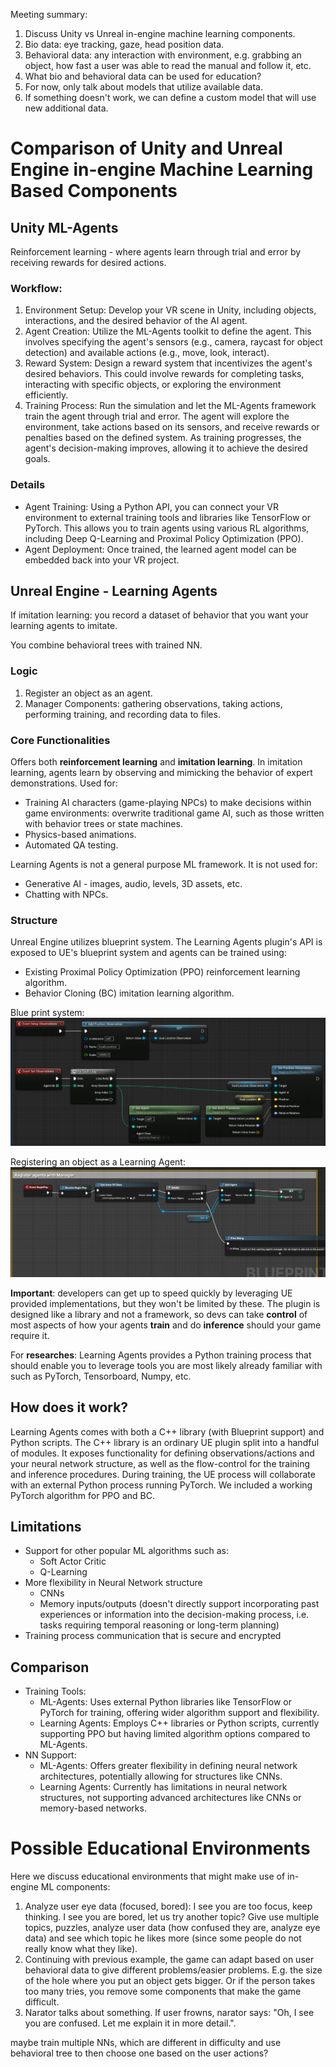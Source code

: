 Meeting summary:
1. Discuss Unity vs Unreal in-engine machine learning components.
2. Bio data: eye tracking, gaze, head position data.
3. Behavioral data: any interaction with environment, e.g. grabbing an object, how fast a user was able to read the manual and follow it, etc.
4. What bio and behavioral data can be used for education?
5. For now, only talk about models that utilize available data.
6. If something doesn't work, we can define a custom model that will use new additional data.

# Comparison of Unity and Unreal Engine in-engine Machine Learning Based Components

## Unity ML-Agents

Reinforcement learning - where agents learn through trial and error by receiving rewards for desired actions.

### Workflow:

1. Environment Setup: Develop your VR scene in Unity, including objects, interactions, and the desired behavior of the AI agent.
2. Agent Creation: Utilize the ML-Agents toolkit to define the agent. This involves specifying the agent's sensors (e.g., camera, raycast for object detection) and available actions (e.g., move, look, interact).
3. Reward System: Design a reward system that incentivizes the agent's desired behaviors. This could involve rewards for completing tasks, interacting with specific objects, or exploring the environment efficiently.
4. Training Process: Run the simulation and let the ML-Agents framework train the agent through trial and error. The agent will explore the environment, take actions based on its sensors, and receive rewards or penalties based on the defined system. As training progresses, the agent's decision-making improves, allowing it to achieve the desired goals.

### Details

- Agent Training: Using a Python API, you can connect your VR environment to external training tools and libraries like TensorFlow or PyTorch. This allows you to train agents using various RL algorithms, including Deep Q-Learning and Proximal Policy Optimization (PPO).
- Agent Deployment: Once trained, the learned agent model can be embedded back into your VR project.

## Unreal Engine - Learning Agents

If imitation learning: you record a dataset of behavior that you want your learning agents to imitate.

You combine behavioral trees with trained NN.

### Logic

1. Register an object as an agent.
2. Manager Components: gathering observations, taking actions, performing training, and recording data to files.

### Core Functionalities

Offers both **reinforcement learning** and **imitation learning**. In imitation learning, agents learn by observing and mimicking the behavior of expert demonstrations. Used for:
- Training AI characters (game-playing NPCs) to make decisions within game environments: overwrite traditional game AI, such as those written with behavior trees or state machines.
- Physics-based animations.
- Automated QA testing.

Learning Agents is not a general purpose ML framework. It is not used for:

- Generative AI - images, audio, levels, 3D assets, etc.
- Chatting with NPCs.

### Structure

Unreal Engine utilizes blueprint system. The Learning Agents plugin's API is exposed to UE's blueprint system and agents can be trained using:

- Existing Proximal Policy Optimization (PPO) reinforcement learning algorithm.
- Behavior Cloning (BC) imitation learning algorithm.

Blue print system:
![alt text](image.png)

Registering an object as a Learning Agent:
![alt text](image-2.png)

**Important**: developers can get up to speed quickly by leveraging UE provided implementations, but they won't be limited by these. The plugin is designed like a library and not a framework, so devs can take **control** of most aspects of how your agents **train** and do **inference** should your game require it.

For **researches**: Learning Agents provides a Python training process that should enable you to leverage tools you are most likely already familiar with such as PyTorch, Tensorboard, Numpy, etc.

## How does it work?

Learning Agents comes with both a C++ library (with Blueprint support) and Python scripts. The C++ library is an ordinary UE plugin split into a handful of modules. It exposes functionality for defining observations/actions and your neural network structure, as well as the flow-control for the training and inference procedures.  During training, the UE process will collaborate with an external Python process running PyTorch. We included a working PyTorch algorithm for PPO and BC.

## Limitations

- Support for other popular ML algorithms such as:
  - Soft Actor Critic
  - Q-Learning
- More flexibility in Neural Network structure
  - CNNs
  - Memory inputs/outputs (doesn't directly support incorporating past experiences or information into the decision-making process, i.e. tasks requiring temporal reasoning or long-term planning)
- Training process communication that is secure and encrypted

## Comparison

- Training Tools:
  - ML-Agents: Uses external Python libraries like TensorFlow or PyTorch for training, offering wider algorithm support and flexibility.
  - Learning Agents: Employs C++ libraries or Python scripts, currently supporting PPO but having limited algorithm options compared to ML-Agents.
- NN Support:
  - ML-Agents: Offers greater flexibility in defining neural network architectures, potentially allowing for structures like CNNs.
  - Learning Agents: Currently has limitations in neural network structures, not supporting advanced architectures like CNNs or memory-based networks.

# Possible Educational Environments

Here we discuss educational environments that might make use of in-engine ML components:
1. Analyze user eye data (focused, bored): I see you are too focus, keep thinking. I see you are bored, let us try another topic? Give use multiple topics, puzzles, analyze user data (how confused they are, analyze eye data) and see which topic he likes more (since some people do not really know what they like). 
2. Continuing with previous example, the game can adapt based on user behavioral data to give different problems/easier problems. E.g. the size of the hole where you put an object gets bigger. Or if the person takes too many tries, you remove some components that make the game difficult.
3. Narator talks about something. If user frowns, narator says: "Oh, I see you are confused. Let me explain it in more detail.".

maybe train multiple NNs, which are different in difficulty and use behavioral tree to then choose one based on the user actions?
